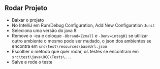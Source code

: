 ## Rodar Projeto

- Baixar o projeto
- No IntelliJ em Run/Debug Configuration, Add New Configuration `Junit`
- Seleciona uma versão do java 8
- Remove o -ea e coloque `-Dbrand=Zzmall` e `-Denv=integ01` se utilizar outro ambiente o mesmo pode ser mudado, 
o json dos ambientes se encontra em `src\test\resources\baseUrl.json`
- Escolher o método que quer rodar, os testes se encontram em `src\test\java\OCC\Tests\...`
- Salve e rode o teste
